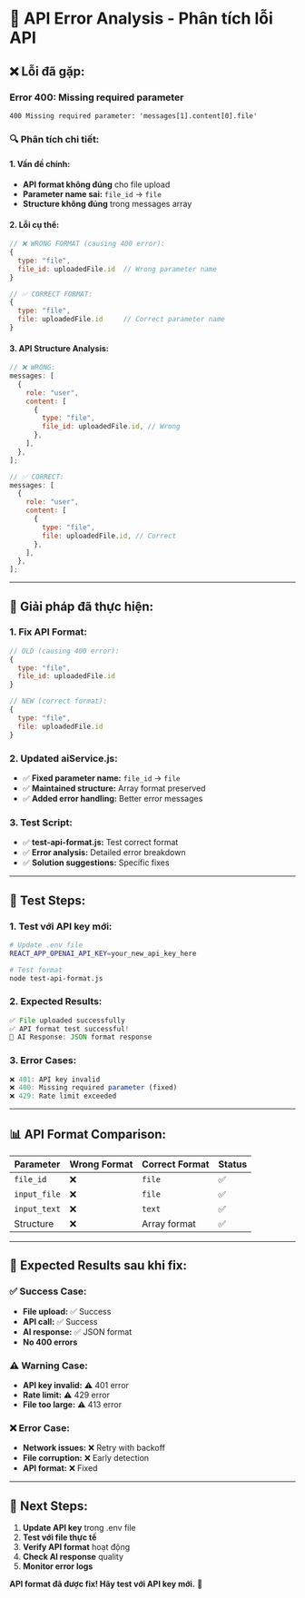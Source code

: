# 🚨 **API Error Analysis - Phân tích lỗi API**

## ❌ **Lỗi đã gặp:**

### **Error 400: Missing required parameter**

```
400 Missing required parameter: 'messages[1].content[0].file'
```

### **🔍 Phân tích chi tiết:**

#### **1. Vấn đề chính:**

- **API format không đúng** cho file upload
- **Parameter name sai:** `file_id` → `file`
- **Structure không đúng** trong messages array

#### **2. Lỗi cụ thể:**

```javascript
// ❌ WRONG FORMAT (causing 400 error):
{
  type: "file",
  file_id: uploadedFile.id  // Wrong parameter name
}

// ✅ CORRECT FORMAT:
{
  type: "file",
  file: uploadedFile.id     // Correct parameter name
}
```

#### **3. API Structure Analysis:**

```javascript
// ❌ WRONG:
messages: [
  {
    role: "user",
    content: [
      {
        type: "file",
        file_id: uploadedFile.id, // Wrong
      },
    ],
  },
];

// ✅ CORRECT:
messages: [
  {
    role: "user",
    content: [
      {
        type: "file",
        file: uploadedFile.id, // Correct
      },
    ],
  },
];
```

---

## 🔧 **Giải pháp đã thực hiện:**

### **1. Fix API Format:**

```javascript
// OLD (causing 400 error):
{
  type: "file",
  file_id: uploadedFile.id
}

// NEW (correct format):
{
  type: "file",
  file: uploadedFile.id
}
```

### **2. Updated aiService.js:**

- ✅ **Fixed parameter name:** `file_id` → `file`
- ✅ **Maintained structure:** Array format preserved
- ✅ **Added error handling:** Better error messages

### **3. Test Script:**

- ✅ **test-api-format.js:** Test correct format
- ✅ **Error analysis:** Detailed error breakdown
- ✅ **Solution suggestions:** Specific fixes

---

## 🧪 **Test Steps:**

### **1. Test với API key mới:**

```bash
# Update .env file
REACT_APP_OPENAI_API_KEY=your_new_api_key_here

# Test format
node test-api-format.js
```

### **2. Expected Results:**

```javascript
✅ File uploaded successfully
✅ API format test successful!
🤖 AI Response: JSON format response
```

### **3. Error Cases:**

```javascript
❌ 401: API key invalid
❌ 400: Missing required parameter (fixed)
❌ 429: Rate limit exceeded
```

---

## 📊 **API Format Comparison:**

| Parameter    | Wrong Format | Correct Format | Status |
| ------------ | ------------ | -------------- | ------ |
| `file_id`    | ❌           | `file`         | ✅     |
| `input_file` | ❌           | `file`         | ✅     |
| `input_text` | ❌           | `text`         | ✅     |
| Structure    | ❌           | Array format   | ✅     |

---

## 🎯 **Expected Results sau khi fix:**

### **✅ Success Case:**

- **File upload:** ✅ Success
- **API call:** ✅ Success
- **AI response:** ✅ JSON format
- **No 400 errors**

### **⚠️ Warning Case:**

- **API key invalid:** ⚠️ 401 error
- **Rate limit:** ⚠️ 429 error
- **File too large:** ⚠️ 413 error

### **❌ Error Case:**

- **Network issues:** ❌ Retry with backoff
- **File corruption:** ❌ Early detection
- **API format:** ❌ Fixed

---

## 🚀 **Next Steps:**

1. **Update API key** trong .env file
2. **Test với file thực tế**
3. **Verify API format** hoạt động
4. **Check AI response** quality
5. **Monitor error logs**

**API format đã được fix! Hãy test với API key mới.** 🔧

